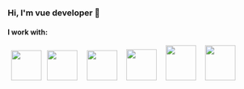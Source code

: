 ### Hi, I'm vue developer 👋
<h4>I work with:</h4>
<code> <img src="https://cdn-icons-png.flaticon.com/512/174/174854.png" height="60px" width="60px"> </code>
<code><img src="https://upload.wikimedia.org/wikipedia/commons/thumb/6/62/CSS3_logo.svg/800px-CSS3_logo.svg.png" height="60px" width="60px"> </code>
<code> <img src="https://w7.pngwing.com/pngs/572/8/png-transparent-logo-sass-logos-and-brands-icon.png" height="60px" width="60px" > </code>
<code> <img src="https://seeklogo.com/images/N/nodejs-logo-FBE122E377-seeklogo.com.png" height="62px" width="60px"> </code>
<code> <img src="https://wsofter.com/wp-content/uploads/2018/01/vuejs-main-icon.png" height="70px" width="60px"> </code>
<code> <img src="https://develop365.gitlab.io/nuxtjs-0.10.7-doc/ru/logos/nuxt-square.svg" height="70px" width="60px"> </code>
